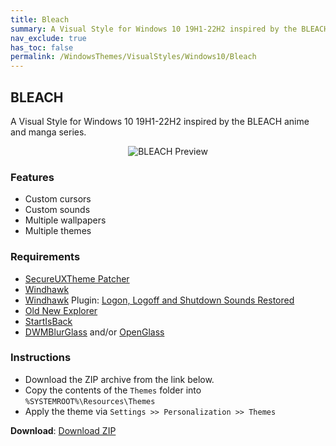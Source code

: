 ```yaml
---
title: Bleach
summary: A Visual Style for Windows 10 19H1-22H2 inspired by the BLEACH anime and manga series
nav_exclude: true
has_toc: false
permalink: /WindowsThemes/VisualStyles/Windows10/Bleach
---
```


## BLEACH
A Visual Style for Windows 10 19H1-22H2 inspired by the BLEACH anime and manga series.

<div align="center">
<img src="https://gitlab.com/the-back-room/visual-styles/windows-10/sfw/bleach/-/raw/main/Extras/Preview.bmp" alt="BLEACH Preview" style="max-width: 100%; height: auto;" />
</div>

### Features

- Custom cursors
- Custom sounds
- Multiple wallpapers
- Multiple themes

### Requirements
- [SecureUXTheme Patcher](https://github.com/namazso/SecureUxTheme/)
- [Windhawk](https://windhawk.net/)
- [Windhawk](https://windhawk.net/) Plugin: [Logon, Logoff and Shutdown Sounds Restored](https://windhawk.net/mods/logon-logoff-shutdown-sounds/)
- [Old New Explorer](https://msfn.org/board/topic/170375-oldnewexplorer-119/)
- [StartIsBack](https://www.startisback.com/)
- [DWMBlurGlass](https://github.com/Maplespe/DWMBlurGlass) and/or [OpenGlass](https://virtualcustoms.net/showthread.php/88998-OpenGlass-Installer-for-Windows-11-22H2)

### Instructions
- Download the ZIP archive from the link below.
- Copy the contents of the `Themes` folder into `%SYSTEMROOT%\Resources\Themes`
- Apply the theme via `Settings >> Personalization >> Themes`

**Download**: [Download ZIP](https://gitlab.com/the-back-room/visual-styles/windows-10/sfw/bleach/-/archive/main/bleach-main.zip)